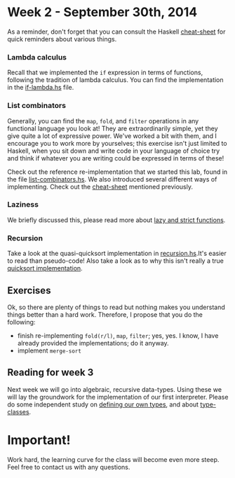 # Week 2 - September 30th, 2014

As a reminder, don't forget that you can consult the Haskell [cheat-sheet](../haskell-cheat-sheet.md) for quick reminders about various things.

### Lambda calculus

Recall that we implemented the `if` expression in terms of functions, following the tradition of lambda calculus. You can find the implementation in the [if-lambda.hs](./if-lambda.hs)  file.

### List combinators

Generally, you can find the `map`, `fold`, and `filter` operations in any functional language you look at! They are extraordinarily simple, yet they give quite a lot of expressive power. We've worked a bit with them, and I encourage you to work more by yourselves; this exercise isn't just limited to Haskell, when you sit down and write code in your language of choice try and think if whatever you are writing could be expressed in terms of these!  

Check out the reference re-implementation that we started this lab, found in the file [list-combinators.hs](./list-combinators.hs). We also introduced several different ways of implementing. Check out the [cheat-sheet](../haskell-cheat-sheet.md) mentioned previously.

### Laziness

We briefly discussed this, please read more about [lazy and strict functions](http://en.wikibooks.org/wiki/Haskell/Laziness#Lazy_and_strict_functions).

### Recursion

Take a look at the quasi-quicksort implementation in [recursion.hs](./recursion.hs).It's easier to read than pseudo-code! Also take a look as to why this isn't really a true [quicksort implementation](http://www.haskell.org/haskellwiki/Introduction#Quicksort_in_Haskell).

## Exercises

Ok, so there are plenty of things to read but nothing makes you understand things better than a hard work. Therefore, I propose that you do the following:
  * finish re-implementing `fold(r/l)`, `map`, `filter`; yes, yes. I know, I have already provided the implementations; do it anyway.
  * implement `merge-sort`

## Reading for week 3

Next week we will go into algebraic, recursive data-types. Using these we will lay the groundwork for the implementation of our first interpreter. Please do some independent study on [defining our own types](http://www.haskell.org/haskellwiki/Algebraic_data_type), and about [type-classes](http://learnyouahaskell.com/types-and-typeclasses).

# Important!

Work hard, the learning curve for the class will become even more steep. Feel free to contact us with any questions.

